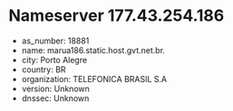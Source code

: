 # Nameserver 177.43.254.186

* as_number: 18881
* name: marua186.static.host.gvt.net.br.
* city: Porto Alegre
* country: BR
* organization: TELEFONICA BRASIL S.A
* version: Unknown
* dnssec: Unknown
